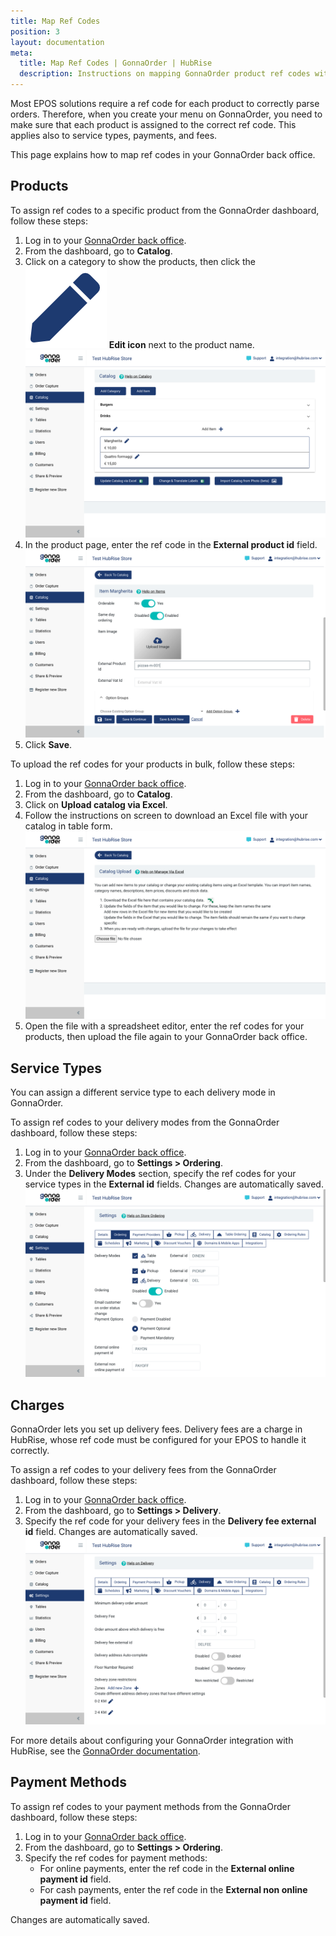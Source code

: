 ```yaml
---
title: Map Ref Codes
position: 3
layout: documentation
meta:
  title: Map Ref Codes | GonnaOrder | HubRise
  description: Instructions on mapping GonnaOrder product ref codes with other apps after connecting your EPOS with HubRise. Connect apps and synchronise your data.
---
```


Most EPOS solutions require a ref code for each product to correctly parse orders. Therefore, when you create your menu on GonnaOrder, you need to make sure that each product is assigned to the correct ref code. This applies also to service types, payments, and fees.

This page explains how to map ref codes in your GonnaOrder back office.

## Products

To assign ref codes to a specific product from the GonnaOrder dashboard, follow these steps:

1. Log in to your [GonnaOrder back office](https://admin.gonnaorder.com/).
1. From the dashboard, go to **Catalog**.
1. Click on a category to show the products, then click the <InlineImage width="21" height="21">![Edit arrow icon](../images/edit-icon.png)</InlineImage> **Edit icon** next to the product name.
   ![The catalog page in the GonnaOrder back office](../images/003-en-gonnaorder-catalog-page.png)
1. In the product page, enter the ref code in the **External product id** field.
   ![The product page with the ref code field](../images/004-en-gonnaorder-product-page.png)
1. Click **Save**.

To upload the ref codes for your products in bulk, follow these steps:

1. Log in to your [GonnaOrder back office](https://admin.gonnaorder.com/).
1. From the dashboard, go to **Catalog**.
1. Click on **Upload catalog via Excel**.
1. Follow the instructions on screen to download an Excel file with your catalog in table form.
   ![The bulk upload page for products in the catalog](../images/005-en-gonnaorder-bulk-upload-page.png)
1. Open the file with a spreadsheet editor, enter the ref codes for your products, then upload the file again to your GonnaOrder back office.

## Service Types

You can assign a different service type to each delivery mode in GonnaOrder.

To assign ref codes to your delivery modes from the GonnaOrder dashboard, follow these steps:

1. Log in to your [GonnaOrder back office](https://admin.gonnaorder.com/).
1. From the dashboard, go to **Settings > Ordering**.
1. Under the **Delivery Modes** section, specify the ref codes for your service types in the **External id** fields. Changes are automatically saved.
   ![Configuring service type ref codes from the GonnaOrder back office](../images/006-en-gonnaorder-service-type-payments.png)

## Charges

GonnaOrder lets you set up delivery fees. Delivery fees are a charge in HubRise, whose ref code must be configured for your EPOS to handle it correctly.

To assign a ref codes to your delivery fees from the GonnaOrder dashboard, follow these steps:

1. Log in to your [GonnaOrder back office](https://admin.gonnaorder.com/).
2. From the dashboard, go to **Settings > Delivery**.
3. Specify the ref code for your delivery fees in the **Delivery fee external id** field. Changes are automatically saved.
   ![Configuring delivery fees ref codes from the GonnaOrder back office](../images/007-en-gonnaorder-delivery-fees.png)

For more details about configuring your GonnaOrder integration with HubRise, see the [GonnaOrder documentation](https://www.gonnaorder.com/help/store-settings/integrations/hubrise-integration/#special-hubrise-settings).

## Payment Methods

To assign ref codes to your payment methods from the GonnaOrder dashboard, follow these steps:

1. Log in to your [GonnaOrder back office](https://admin.gonnaorder.com/).
1. From the dashboard, go to **Settings > Ordering**.
1. Specify the ref codes for payment methods:
   - For online payments, enter the ref code in the **External online payment id** field.
   - For cash payments, enter the ref code in the **External non online payment id** field.

Changes are automatically saved.
